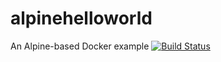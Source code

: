 # alpinehelloworld
An Alpine-based Docker example
[![Build Status](http://35.182.75.41:8080/buildStatus/icon?job=alpinehelloworld)](http://35.182.75.41:8080/job/alpinehelloworld/)

